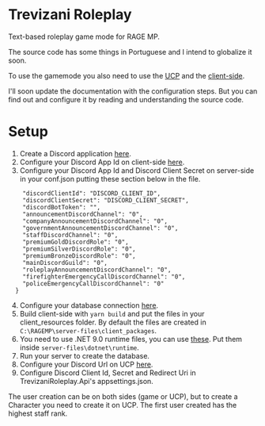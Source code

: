 # Trevizani Roleplay

Text-based roleplay game mode for RAGE MP.

The source code has some things in Portuguese and I intend to globalize it soon.

To use the gamemode you also need to use the [UCP](https://github.com/GuilhermeTrevizani/trevizani-roleplay-ucp) and the [client-side](https://github.com/GuilhermeTrevizani/trevizani-roleplay-client).

I'll soon update the documentation with the configuration steps. But you can find out and configure it by reading and understanding the source code.

# Setup
1. Create a Discord application [here](https://discord.com/developers/applications).
2. Configure your Discord App Id on client-side [here](https://github.com/GuilhermeTrevizani/trevizani-roleplay-client/blob/b069369fb3a1c9dd61b65a6cf5b80ce7eb5d0ebf/src/base/constants.ts#L3).
3. Configure your Discord App Id and Discord Client Secret on server-side in your conf.json putting these section below in the file.
```"settings": {
    "discordClientId": "DISCORD_CLIENT_ID",
    "discordClientSecret": "DISCORD_CLIENT_SECRET",
    "discordBotToken": "", 
    "announcementDiscordChannel": "0",
    "companyAnnouncementDiscordChannel": "0",
    "governmentAnnouncementDiscordChannel": "0",
    "staffDiscordChannel": "0",
    "premiumGoldDiscordRole": "0",
    "premiumSilverDiscordRole": "0",
    "premiumBronzeDiscordRole": "0",
    "mainDiscordGuild": "0",
    "roleplayAnnouncementDiscordChannel": "0",
    "firefighterEmergencyCallDiscordChannel": "0",
    "policeEmergencyCallDiscordChannel": "0"
  }
```
4. Configure your database connection [here](https://github.com/GuilhermeTrevizani/trevizani-roleplay-server/blob/e2a1a790e7517d2c43d748ff42c3595efd766dcf/src/TrevizaniRoleplay.Core/Models/Server/Constants.cs#L39).
5. Build client-side with `yarn build` and put the files in your client_resources folder. By default the files are created in `C:\RAGEMP\server-files\client_packages`.
6. You need to use .NET 9.0 runtime files, you can use [these](https://drive.google.com/file/d/1tLWE1ByteqL5SQ3iz3WZkDaXdI8KRXv7/view). Put them inside `server-files\dotnet\runtime`.
7. Run your server to create the database.
8. Configure your Discord Url on UCP [here](https://github.com/GuilhermeTrevizani/trevizani-roleplay-ucp/blob/63df99b4d2bcbf166c3fa7a31898637884d33604/.env#L2).
9. Configure Discord Client Id, Secret and Redirect Uri in TrevizaniRoleplay.Api's appsettings.json.

The user creation can be on both sides (game or UCP), but to create a Character you need to create it on UCP. The first user created has the highest staff rank.
